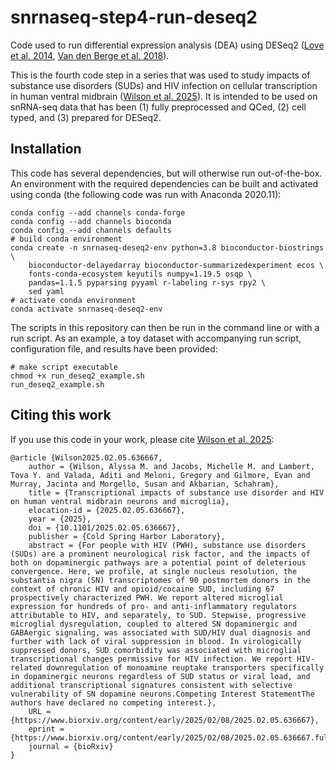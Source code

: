 # snrnaseq-step4-run-deseq2
Code used to run differential expression analysis (DEA) using DESeq2 ([Love et al. 2014](https://doi.org/10.1186/s13059-014-0550-8), [Van den Berge et al. 2018](https://doi.org/10.1186/s13059-018-1406-4)).

This is the fourth code step in a series that was used to study impacts of substance use disorders (SUDs) and HIV infection on cellular transcription in human ventral midbrain ([Wilson et al. 2025](https://doi.org/10.1101/2025.02.05.636667)).
It is intended to be used on snRNA-seq data that has been (1) fully preprocessed and QCed, (2) cell typed, and (3) prepared for DESeq2.

## Installation
This code has several dependencies, but will otherwise run out-of-the-box. An environment with the required dependencies can be built and activated using conda (the following code was run with Anaconda 2020.11):
```
conda config --add channels conda-forge
conda config --add channels bioconda
conda config --add channels defaults
# build conda environment
conda create -n snrnaseq-deseq2-env python=3.8 bioconductor-biostrings \
    bioconductor-delayedarray bioconductor-summarizedexperiment ecos \
    fonts-conda-ecosystem keyutils numpy=1.19.5 osqp \
    pandas=1.1.5 pyparsing pyyaml r-labeling r-sys rpy2 \
    sed yaml
# activate conda environment
conda activate snrnaseq-deseq2-env
```
               

The scripts in this repository can then be run in the command line or with a run script. As an example, a toy dataset with accompanying run script, configuration file, and results have been provided:  
```
# make script executable
chmod +x run_deseq2_example.sh
run_deseq2_example.sh
```

## Citing this work
If you use this code in your work, please cite [Wilson et al. 2025](https://doi.org/10.1101/2025.02.05.636667):
```
@article {Wilson2025.02.05.636667,
	author = {Wilson, Alyssa M. and Jacobs, Michelle M. and Lambert, Tova Y. and Valada, Aditi and Meloni, Gregory and Gilmore, Evan and Murray, Jacinta and Morgello, Susan and Akbarian, Schahram},
	title = {Transcriptional impacts of substance use disorder and HIV on human ventral midbrain neurons and microglia},
	elocation-id = {2025.02.05.636667},
	year = {2025},
	doi = {10.1101/2025.02.05.636667},
	publisher = {Cold Spring Harbor Laboratory},
	abstract = {For people with HIV (PWH), substance use disorders (SUDs) are a prominent neurological risk factor, and the impacts of both on dopaminergic pathways are a potential point of deleterious convergence. Here, we profile, at single nucleus resolution, the substantia nigra (SN) transcriptomes of 90 postmortem donors in the context of chronic HIV and opioid/cocaine SUD, including 67 prospectively characterized PWH. We report altered microglial expression for hundreds of pro- and anti-inflammatory regulators attributable to HIV, and separately, to SUD. Stepwise, progressive microglial dysregulation, coupled to altered SN dopaminergic and GABAergic signaling, was associated with SUD/HIV dual diagnosis and further with lack of viral suppression in blood. In virologically suppressed donors, SUD comorbidity was associated with microglial transcriptional changes permissive for HIV infection. We report HIV-related downregulation of monoamine reuptake transporters specifically in dopaminergic neurons regardless of SUD status or viral load, and additional transcriptional signatures consistent with selective vulnerability of SN dopamine neurons.Competing Interest StatementThe authors have declared no competing interest.},
	URL = {https://www.biorxiv.org/content/early/2025/02/08/2025.02.05.636667},
	eprint = {https://www.biorxiv.org/content/early/2025/02/08/2025.02.05.636667.full.pdf},
	journal = {bioRxiv}
}

```






